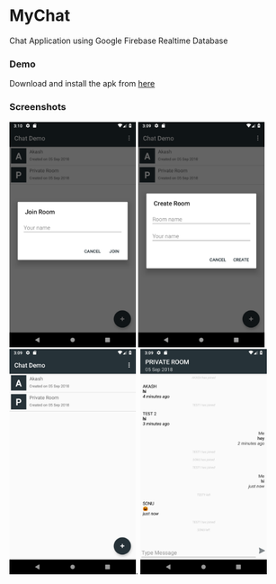 # MyChat
Chat Application using Google Firebase Realtime Database


### Demo
Download and install the apk from [here](https://github.com/IamAKX/MyChat/blob/master/app/release/app-release.apk?raw=true)


### Screenshots
<img src="https://github.com/IamAKX/MyChat/blob/master/Screenshots/device-2018-09-05-151012.png" width="225" height="400" />  <img src="https://github.com/IamAKX/MyChat/blob/master/Screenshots/device-2018-09-05-150955.png" width="225" height="400" />
<br>
<img src="https://github.com/IamAKX/MyChat/blob/master/Screenshots/device-2018-09-05-150937.png" width="225" height="400" />. <img src="https://github.com/IamAKX/MyChat/blob/master/Screenshots/device-2018-09-05-150913.png" width="225" height="400" />
